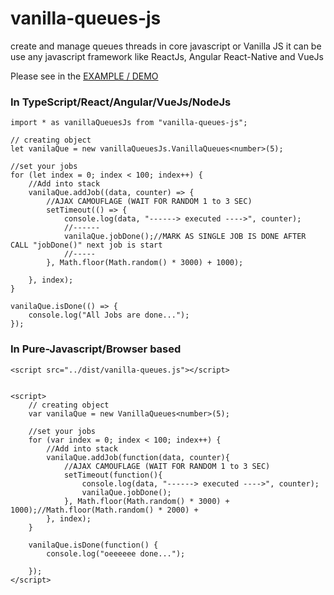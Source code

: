 # vanilla-queues-js
create and manage queues threads in core javascript or Vanilla JS it can be use any javascript framework like ReactJs, Angular React-Native and VueJs 


Please see in the [EXAMPLE / DEMO](https://umbrashia.github.io/vanilla-queues-js/example/example.html) 

### In TypeScript/React/Angular/VueJs/NodeJs

```
import * as vanillaQueuesJs from "vanilla-queues-js";

// creating object
let vanilaQue = new vanillaQueuesJs.VanillaQueues<number>(5);

//set your jobs
for (let index = 0; index < 100; index++) {
    //Add into stack
    vanilaQue.addJob((data, counter) => {
        //AJAX CAMOUFLAGE (WAIT FOR RANDOM 1 to 3 SEC)
        setTimeout(() => {
            console.log(data, "------> executed ---->", counter);
            //------
            vanilaQue.jobDone();//MARK AS SINGLE JOB IS DONE AFTER CALL "jobDone()" next job is start
            //-----
        }, Math.floor(Math.random() * 3000) + 1000);
        
    }, index);
}

vanilaQue.isDone(() => {
    console.log("All Jobs are done...");
});

```

### In Pure-Javascript/Browser based 

```
<script src="../dist/vanilla-queues.js"></script>


<script>
    // creating object
    var vanilaQue = new VanillaQueues<number>(5);

    //set your jobs
    for (var index = 0; index < 100; index++) {
        //Add into stack
        vanilaQue.addJob(function(data, counter){
            //AJAX CAMOUFLAGE (WAIT FOR RANDOM 1 to 3 SEC)
            setTimeout(function(){
                console.log(data, "------> executed ---->", counter);
                vanilaQue.jobDone();
            }, Math.floor(Math.random() * 3000) + 1000);//Math.floor(Math.random() * 2000) +
        }, index);
    }

    vanilaQue.isDone(function() {
        console.log("oeeeeee done...");

    });
</script>
```

